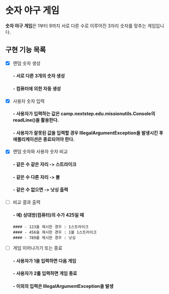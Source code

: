 # 숫자 야구 게임

**숫자 야구 게임**은 1부터 9까지 서로 다른 수로 이루어진 3자리 숫자를 맞추는 게임입니다.

## 구현 기능 목록

- [x] 랜덤 숫자 생성
  #### - 서로 다른 3개의 숫자 생성
  #### - 컴퓨터에 의한 자동 생성
- [x] 사용자 숫자 입력
  #### - 사용자가 입력하는 값은 camp.nextstep.edu.missionutils.Console의 readLine()을 활용한다.
  #### - 사용자가 잘못된 값을 입력할 경우 IllegalArgumentException을 발생시킨 후 애플리케이션은 종료되어야 한다.
- [x] 랜덤 숫자와 사용자 숫자 비교
  #### - 같은 수 같은 자리 -> 스트라이크
  #### - 같은 수 다른 자리 -> 볼
  #### - 같은 수 없으면 -> 낫싱 출력
- [ ] 비교 결과 출력
  #### - 예) 상대방(컴퓨터)의 수가 425일 때
      #### - 123을 제시한 경우 : 1스트라이크
      #### - 456을 제시한 경우 : 1볼 1스트라이크
      #### - 789를 제시한 경우 : 낫싱
- [ ] 게임 이어나가기 또는 종료
  #### - 사용자가 1을 입력하면 다음 게임
  #### - 사용자가 2를 입력하면 게임 종료
  #### - 이외의 입력은 IllegalArgumentException을 발생
